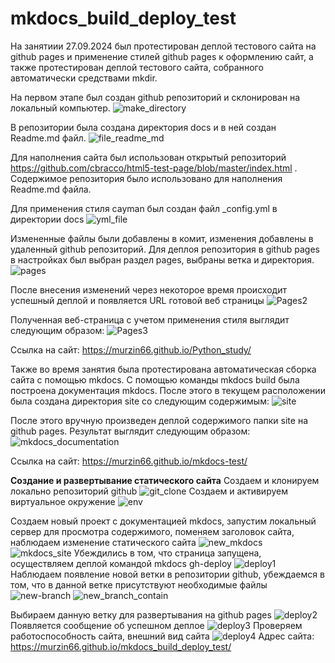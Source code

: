 # mkdocs_build_deploy_test
На занятиии 27.09.2024 был протестирован деплой тестового сайта на github pages и применение стилей github pages к оформлению сайт, а также протестирован деплой тестового сайта, собранного автоматически средствами mkdir.

На первом этапе был создан github репозиторий и склонирован на локальный компьютер. 
![make_directory](https://github.com/user-attachments/assets/2825c08d-af6b-4508-9f60-21f62a3831a7)

В репозитории была создана директория docs и в ней создан Readme.md файл. 
![file_readme_md](https://github.com/user-attachments/assets/ca9d353e-a1a9-4db4-9646-7d6f1884ec56)

Для наполнения сайта был использован открытый репозиторий https://github.com/cbracco/html5-test-page/blob/master/index.html . Содержимое репозитория было использовано для наполнения Readme.md файла.

Для применения стиля cayman был создан файл _config.yml в директории docs 
![yml_file](https://github.com/user-attachments/assets/8c5f9288-9057-478a-a769-88d2e3773132)

Измененные файлы были добавлены в комит, изменения добавлены в удаленный github репозиторий. Для деплоя репозитория в github pages в настройках был выбран раздел pages, выбраны ветка и директория.
![pages](https://github.com/user-attachments/assets/11fe431e-ae6c-457a-97a7-a4bc552e1cf4)

После внесения изменений через некоторое время происходит успешный деплой и появляется URL готовой веб страницы
![Pages2](https://github.com/user-attachments/assets/a465c650-eb45-463b-9ad5-7ea6108fbf2e)

Полученная веб-страница с учетом применения стиля выглядит следующим образом:
![Pages3](https://github.com/user-attachments/assets/2de9e035-4994-4b93-8155-a92bb603dcb9)

Ссылка на сайт: https://murzin66.github.io/Python_study/

Также во время занятия была протестирована автоматическая сборка сайта с помощью mkdocs. С помощью команды mkdocs build была построена документация mkdocs. После этого в текущем расположении была создана директория site cо следующим содержимым:
![site](https://github.com/user-attachments/assets/5be1c8c2-a81b-4fa1-aeb0-6cee40951386)

После этого вручную произведен деплой содержимого папки site на github pages. Результат выглядит следующим образом:
![mkdocs_documentation](https://github.com/user-attachments/assets/3ff2cdc9-79dc-4b8a-87c8-fd87a88558ba)

Ссылка на сайт: https://murzin66.github.io/mkdocs-test/

<b>Создание и развертывание статического сайта</b>
Создаем и клонируем локально репозиторий github
![git_clone](https://github.com/user-attachments/assets/b1b104e0-e051-47f5-b70f-475780aaacd7)
Создаем и активируем виртуальное окружение
![env](https://github.com/user-attachments/assets/350e7ee0-bb33-4fe1-bae0-c9f0b17f13da)

Создаем новый проект с документацией mkdocs, запустим локальный сервер для просмотра содержимого, поменяем заголовок сайта, наблюдаем изменение статического сайта 
![new_mkdocs](https://github.com/user-attachments/assets/b6bd7b28-4b98-4e07-8881-57c3cb616bf5)
![mkdocs_site](https://github.com/user-attachments/assets/0c8626f3-9ba6-46e1-a30e-05f630a65606)
Убеждились в том, что страница запущена, осуществляем деплой командой mkdocs gh-deploy
![deploy1](https://github.com/user-attachments/assets/1ce999c3-3038-4520-bf4e-42add203f7e0)
Наблюдаем появление новой ветки в репозитории github, убеждаемся в том, что в данной ветке присутствуют необходимые файлы
![new-branch](https://github.com/user-attachments/assets/7e9c840c-7421-4f98-a914-2e14402beabb)
![new_branch_contain](https://github.com/user-attachments/assets/4310c734-434c-4e49-99a4-adadaa5ac414)

Выбираем данную ветку для развертывания на github pages
![deploy2](https://github.com/user-attachments/assets/6f66eb26-3178-4e1a-9f08-c8615ca466e0)
Появляется сообщение об успешном деплое 
![deploy3](https://github.com/user-attachments/assets/def255af-064f-488f-af18-edb5ad186da1)
Проверяем работоспособность сайта, внешний вид сайта
![deploy4](https://github.com/user-attachments/assets/cb0fcd7e-6b6b-4eaf-b2fb-cf01c9c91b8e)
Адрес сайта: https://murzin66.github.io/mkdocs_build_deploy_test/









 
